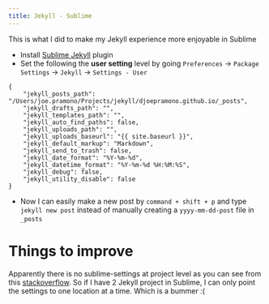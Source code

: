 ```yaml
---
title: Jekyll - Sublime
---
```


This is what I did to make my Jekyll experience more enjoyable in Sublime

- Install [Sublime Jekyll](https://github.com/23maverick23/sublime-jekyll) plugin
- Set the following the **user setting** level by going `Preferences` -> `Package Settings` -> `Jekyll` -> `Settings - User`

```
{
    "jekyll_posts_path": "/Users/joe.pramono/Projects/jekyll/djoepramono.github.io/_posts",
    "jekyll_drafts_path": "",
    "jekyll_templates_path": "",
    "jekyll_auto_find_paths": false,
    "jekyll_uploads_path": "",
    "jekyll_uploads_baseurl": "{{ site.baseurl }}",
    "jekyll_default_markup": "Markdown",
    "jekyll_send_to_trash": false,
    "jekyll_date_format": "%Y-%m-%d",
    "jekyll_datetime_format": "%Y-%m-%d %H:%M:%S",
    "jekyll_debug": false,
    "jekyll_utility_disable": false
}
```

- Now I can easily make a new post by `command + shift + p` and type `jekyll new post` instead of manually creating a `yyyy-mm-dd-post` file in `_posts`

# Things to improve

Apparently there is no sublime-settings at project level as you can see from this [stackoverflow](http://stackoverflow.com/questions/10599447/is-there-any-way-to-have-project-specific-package-settings-in-sublime-text-2). So if I have 2 Jekyll project in Sublime, I can only point the settings to one location at a time. Which is a bummer :(

